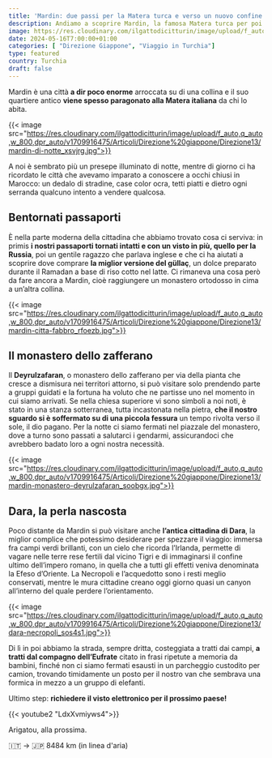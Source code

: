 ```yaml
---
title: 'Mardin: due passi per la Matera turca e verso un nuovo confine '
description: Andiamo a scoprire Mardin, la famosa Matera turca per poi andare ad affrontare un nuovo paese.
image: https://res.cloudinary.com/ilgattodicitturin/image/upload/f_auto,q_auto,w_800,dpr_auto/v1713011125/Articoli/Direzione%20giappone/Direzione13/mardin-vista-citta_hn46sr.jpg
date: 2024-05-16T7:00:00+01:00
categories: [ "Direzione Giappone", "Viaggio in Turchia"]
type: featured  
country: Turchia 
draft: false
---
```

Mardin è una città **a dir poco enorme** arroccata su di una collina e il suo quartiere antico **viene spesso paragonato alla Matera italiana** da chi lo abita.

{{< image src="https://res.cloudinary.com/ilgattodicitturin/image/upload/f_auto,q_auto,w_800,dpr_auto/v1709916475/Articoli/Direzione%20giappone/Direzione13/mardin-di-notte_xsvjrg.jpg">}} 

A noi è sembrato più un presepe illuminato di notte, mentre di giorno ci ha ricordato le città che avevamo imparato a conoscere a occhi chiusi in Marocco: un dedalo di stradine, case color ocra, tetti piatti e dietro ogni serranda qualcuno intento a vendere qualcosa. 

## Bentornati passaporti
È nella parte moderna della cittadina che abbiamo trovato cosa ci serviva: in primis **i nostri passaporti tornati intatti e con un visto in più, quello per la Russia**, poi un gentile ragazzo che parlava inglese e che ci ha aiutati a scoprire dove comprare **la miglior versione del güllaç**, un dolce preparato durante il Ramadan a base di riso cotto nel latte. 
Ci rimaneva una cosa però da fare ancora a Mardin, cioè raggiungere un monastero ortodosso in cima a un’altra collina. 

{{< image src="https://res.cloudinary.com/ilgattodicitturin/image/upload/f_auto,q_auto,w_800,dpr_auto/v1709916475/Articoli/Direzione%20giappone/Direzione13/mardin-citta-fabbro_rfoezb.jpg">}} 

## Il monastero dello zafferano
Il **Deyrulzafaran**, o monastero dello zafferano per via della pianta che cresce a dismisura nei territori attorno, si può visitare solo prendendo parte a gruppi guidati e la fortuna ha voluto che ne partisse uno nel momento in cui siamo arrivati. Se nella chiesa superiore vi sono simboli a noi noti, è stato in una stanza sotterranea, tutta incastonata nella pietra, **che il nostro sguardo si è soffermato su di una piccola fessura** un tempo rivolta verso il sole, il dio pagano. 
Per la notte ci siamo fermati nel piazzale del monastero, dove a turno sono passati a salutarci i gendarmi, assicurandoci che avrebbero badato loro a ogni nostra necessità.

{{< image src="https://res.cloudinary.com/ilgattodicitturin/image/upload/f_auto,q_auto,w_800,dpr_auto/v1709916475/Articoli/Direzione%20giappone/Direzione13/mardin-monastero-deyrulzafaran_soobgx.jpg">}} 

## Dara, la perla nascosta
Poco distante da Mardin si può visitare anche **l’antica cittadina di Dara**, la miglior complice che potessimo desiderare per spezzare il viaggio: immersa fra campi verdi brillanti, con un cielo che ricorda l’Irlanda, permette di vagare nelle terre rese fertili dal vicino Tigri e di immaginarsi il confine ultimo dell’impero romano, in quella che a tutti gli effetti veniva denominata la Efeso d’Oriente. 
La Necropoli e l’acquedotto sono i resti meglio conservati, mentre le mura cittadine creano oggi giorno quasi un canyon all’interno del quale perdere l’orientamento. 

{{< image src="https://res.cloudinary.com/ilgattodicitturin/image/upload/f_auto,q_auto,w_800,dpr_auto/v1709916475/Articoli/Direzione%20giappone/Direzione13/dara-necropoli_sos4s1.jpg">}} 

Di lì in poi abbiamo la strada, sempre dritta, costeggiata a tratti dai campi, **a tratti dal compagno dell’Eufrate** citato in frasi ripetute a memoria da bambini, finché non ci siamo fermati esausti in un parcheggio custodito per camion, trovando timidamente un posto per il nostro van che sembrava una formica in mezzo a un gruppo di elefanti.

Ultimo step: **richiedere il visto elettronico per il prossimo paese!**

{{< youtube2 "LdxXvmiyws4">}}

Arigatou, alla prossima.

🇮🇹 → 🇯🇵 8484 km (in linea d'aria)
